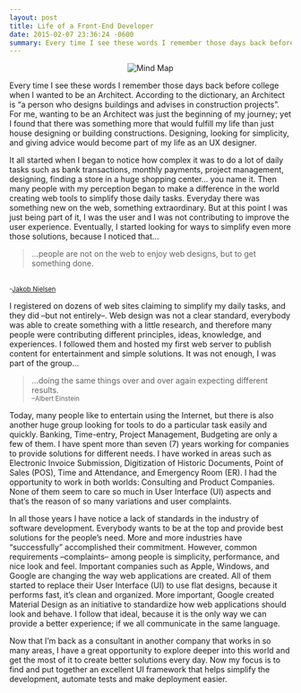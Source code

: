 ```yaml
---
layout: post
title: Life of a Front-End Developer
date: 2015-02-07 23:36:24 -0600
summary: Every time I see these words I remember those days back before college when I wanted to be an Architect. According to the dictionary, an Architect is “a person who designs buildings and advises in construction projects”. For me, wanting to be an Architect was just the beginning of my journey; yet I found that there was something more that would fulfill my life than just house designing or building constructions. Designing, looking for simplicity, and giving advice would become part of my life as an UX designer.
---
```





<p style="text-align: center;">
<img src="{{ site.baseurl }}/assets/posts/2016-02-07/image1.jpg" alt="Mind Map" style="width:auto;max-width:100%">
</p>

<p>Every time I see these words I remember those days back before college when I wanted to be an Architect. According to the dictionary, an Architect is “a person who designs buildings and advises in construction projects”. For me, wanting to be an Architect was just the beginning of my journey; yet I found that there was something more that would fulfill my life than just house designing or building constructions. Designing, looking for simplicity, and giving advice would become part of my life as an UX designer.</p>

<p>It all started when I began to notice how complex it was to do a lot of daily tasks such as bank transactions, monthly payments, project management, designing, finding a store in a huge shopping center… you name it. Then many people with my perception began to make a difference in the world creating web tools to simplify those daily tasks. Everyday there was something new on the web, something extraordinary. But at this point I was just being part of it, I was the user and I was not contributing to improve the user experience. Eventually, I started looking for ways to simplify even more those solutions, because I noticed that…</p>

> …people are not on the web to enjoy web designs, but to get something done.
<br/>
<small>-<a href="http://www.nngroup.com/people/jakob-nielsen/" title="">Jakob Nielsen</a></small>

<p>I registered on dozens of web sites claiming to simplify my daily tasks, and they did –but not entirely–. Web design was not a clear standard, everybody was able to create something with a little research, and therefore many people were contributing different principles, ideas, knowledge, and experiences. I followed them and hosted my first web server to publish content for entertainment and simple solutions. It was not enough, I was part of the group…</p>

> …doing the same things over and over again expecting different results.
<br /><small>–Albert Einstein</small>

<p>Today, many people like to entertain using the Internet, but there is also another huge group looking for tools to do a particular task easily and quickly. Banking, Time-entry, Project Management, Budgeting are only a few of them. I have spent more than seven (7) years working for companies to provide solutions for different needs. I have worked in areas such as Electronic Invoice Submission, Digitization of Historic Documents, Point of Sales (POS), Time and Attendance, and Emergency Room (ER). I had the opportunity to work in both worlds: Consulting and Product Companies. None of them seem to care so much in User Interface (UI) aspects and that’s the reason of so many variations and user complaints.</p>

<p>In all those years I have notice a lack of standards in the industry of software development. Everybody wants to be at the top and provide best solutions for the people’s need. More and more industries have “successfully” accomplished their commitment. However, common requirements –complaints– among people is simplicity, performance, and nice look and feel. Important companies such as Apple, Windows, and Google are changing the way web applications are created. All of them started to replace their User Interface (UI) to use flat designs, because it performs fast, it’s clean and organized. More important, Google created Material Design as an initiative to standardize how web applications should look and behave. I follow that ideal, because it is the only way we can provide a better experience; if we all communicate in the same language.</p>

<p>Now that I’m back as a consultant in another company that works in so many areas, I have a great opportunity to explore deeper into this world and get the most of it to create better solutions every day. Now my focus is to find and put together an excellent UI framework that helps simplify the development, automate tests and make deployment easier.</p>
